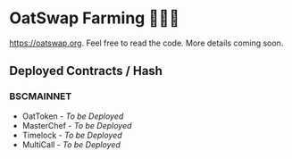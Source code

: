 # OatSwap Farming 🌾🌾🌾

https://oatswap.org. Feel free to read the code. More details coming soon.

## Deployed Contracts / Hash

### BSCMAINNET

- OatToken - *To be Deployed*
- MasterChef - *To be Deployed*
- Timelock - *To be Deployed*
- MultiCall - *To be Deployed*
